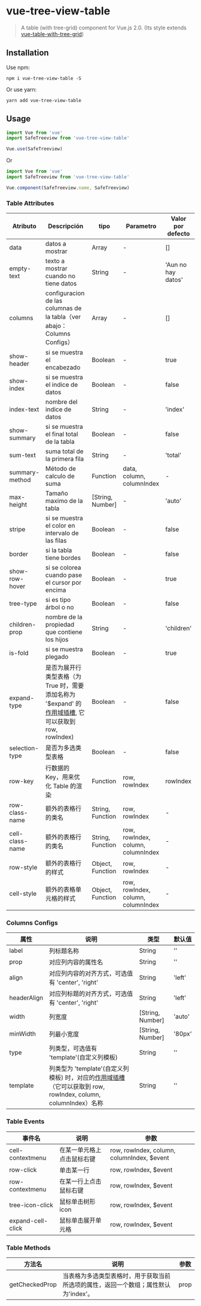 # vue-tree-view-table

> A table (with tree-grid) component for Vue.js 2.0. (Its style extends [vue-table-with-tree-grid](https://github.com/MisterTaki/vue-table-with-tree-grid))

## Installation

Use npm:

```shell
npm i vue-tree-view-table -S
```

Or use yarn:

```shell
yarn add vue-tree-view-table
```

## Usage

```javascript
import Vue from 'vue'
import SafeTreeview from 'vue-tree-view-table'

Vue.use(SafeTreeview)
```

Or

```javascript
import Vue from 'vue'
import SafeTreeview from 'vue-tree-view-table'

Vue.component(SafeTreeview.name, SafeTreeview)
```

### Table Attributes

| Atributo | Descripción | tipo | Parametro | Valor por defecto |
| ---- | ---- | ---- | ---- | ---- |
| data | datos a mostrar | Array | - | [] |
| empty-text | texto a mostrar cuando no tiene datos | String | - | 'Aun no hay datos' |
| columns | configuracion de las columnas de la tabla（ver abajo：Columns Configs） | Array | - | [] |
| show-header | si se muestra el encabezado | Boolean | - | true |
| show-index | si se muestra el indice de datos | Boolean | - | false |
| index-text | nombre del indice de datos | String | - | 'index' |
| show-summary | si se muestra el final total de la tabla | Boolean | - | false |
| sum-text | suma total de la primera fila  | String | - | 'total' |
| summary-method | Método de calculo de suma | Function | data, column, columnIndex | - |
| max-height | Tamaño maximo de la tabla | [String, Number] | - | 'auto' |
| stripe | si se muestra el color en intervalo de las filas | Boolean | - | false |
| border | si la tabla tiene bordes | Boolean | - | false |
| show-row-hover | si se colorea cuando pase el cursor por encima | Boolean | - | true |
| tree-type | si es tipo árbol o no | Boolean | - | false |
| children-prop | nombre de la propiedad que contiene los hijos | String | - | 'children' |
| is-fold | si se muestra plegado | Boolean | - | true |
| expand-type | 是否为展开行类型表格（为 True 时，需要添加名称为 '$expand' 的[作用域插槽](https://cn.vuejs.org/v2/guide/components.html#作用域插槽), 它可以获取到 row, rowIndex) | Boolean | - | false |
| selection-type | 是否为多选类型表格 | Boolean | - | false |
| row-key | 行数据的 Key，用来优化 Table 的渲染 | Function | row, rowIndex | rowIndex |
| row-class-name | 额外的表格行的类名 | String, Function | row, rowIndex | - |
| cell-class-name | 额外的表格行的类名 | String, Function | row, rowIndex, column, columnIndex | - |
| row-style | 额外的表格行的样式 | Object, Function | row, rowIndex | - |
| cell-style | 额外的表格单元格的样式 | Object, Function | row, rowIndex, column, columnIndex | - |

### Columns Configs

| 属性 | 说明 | 类型 | 默认值 |
| ---- | ---- | ---- | ---- |
| label | 列标题名称 | String | '' |
| prop | 对应列内容的属性名 | String | '' |
| align | 对应列内容的对齐方式，可选值有 'center', 'right' | String | 'left' |
| headerAlign | 对应列标题的对齐方式，可选值有 'center', 'right' | String | 'left' |
| width | 列宽度 | [String, Number] | 'auto' |
| minWidth | 列最小宽度 | [String, Number] | '80px' |
| type | 列类型，可选值有 'template'(自定义列模板) | String | '' |
| template | 列类型为 'template'(自定义列模板) 时，对应的[作用域插槽](https://cn.vuejs.org/v2/guide/components.html#作用域插槽)（它可以获取到 row, rowIndex, column, columnIndex）名称 | String | '' |

### Table Events

| 事件名 | 说明 | 参数 |
| ---- | ---- | ---- |
| cell-contextmenu | 在某一单元格上点击鼠标右键 | row, rowIndex, column, columnIndex, $event  |
| row-click | 单击某一行 | row, rowIndex, $event |
| row-contextmenu | 在某一行上点击鼠标右键 | row, rowIndex, $event |
| tree-icon-click | 鼠标单击树形icon | row, rowIndex, $event |
| expand-cell-click | 鼠标单击展开单元格 | row, rowIndex, $event |

### Table Methods

| 方法名 | 说明 | 参数 |
| ---- | ---- | ---- |
| getCheckedProp | 当表格为多选类型表格时，用于获取当前所选项的属性，返回一个数组；属性默认为'index'。 | prop |
